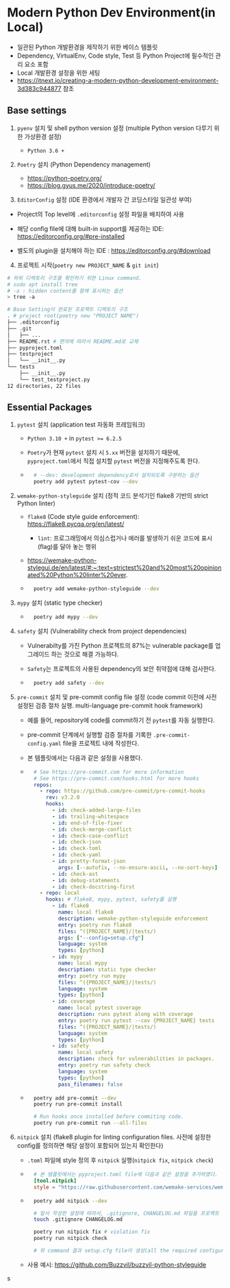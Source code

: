 # Modern Python Dev Environment(in Local)
- 일관된 Python 개발환경을 제작하기 위한 베이스 템플릿
- Dependency, VirtualEnv, Code style, Test 등 Python Project에 필수적인 관리 요소 포함
- Local 개발환경 설정을 위한 세팅
- https://itnext.io/creating-a-modern-python-development-environment-3d383c944877 참조

## Base settings


1. `pyenv` 설치 및 shell python version 설정 (multiple Python version 다루기 위한 가상환경 설정)

    - `Python 3.6 +`



2. `Poetry` 설치 (Python Dependency management)

    - https://python-poetry.org/
    - https://blog.gyus.me/2020/introduce-poetry/



3. `EditorConfig` 설정 (IDE 환경에서 개발자 간 코딩스타일 일관성 부여)

  - Project의 Top level에 `.editorconfig` 설정 파일을 배치하여 사용

  - 해당 config file에 대해 built-in support를 제공하는 IDE: https://editorconfig.org/#pre-installed

  - 별도의 plugin을 설치해야 하는 IDE : https://editorconfig.org/#download



4. 프로젝트 시작(`poetry new PROJECT_NAME` & `git init`)

```sh
# 하위 디렉토리 구조를 확인하기 위한 Linux command.
# sudo apt install tree
# -a : hidden content를 함께 표시하는 옵션
> tree -a

# Base Setting이 완료된 프로젝트 디렉토리 구조
. # project root(poetry new "PROJECT NAME")
├── .editorconfig
├── .git
│   ├── ...
├── README.rst # 편의에 따라서 README.md로 교체
├── pyproject.toml
├── testproject
│   └── __init__.py
└── tests
    ├── __init__.py
    └── test_testproject.py
12 directories, 22 files
```



## Essential Packages


1. `pytest` 설치 (application test 자동화 프레임워크)

    - `Python 3.10 +` in  `pytest >= 6.2.5`
    - `Poetry`가 현재 `pytest` 설치 시 `5.xx` 버전을 설치하기 때문에, `pyproject.toml`에서 직접 설치할 `pytest` 버전을 지정해주도록 한다.

    - ```sh
        # --dev: development dependency로서 설치되도록 구분하는 옵션
        poetry add pytest pytest-cov --dev
        ```



2. `wemake-python-styleguide` 설치 (정적 코드 분석기인 flake8 기반의 strict Python linter)

    - `flake8` (Code style guide enforcement): https://flake8.pycqa.org/en/latest/

        - `lint`: 프로그래밍에서 의심스럽거나 에러를 발생하기 쉬운 코드에 표시(flag)를 달아 놓는 행위

    - https://wemake-python-stylegui.de/en/latest/#:~:text=strictest%20and%20most%20opinionated%20Python%20linter%20ever.

    -  ```sh
         poetry add wemake-python-styleguide --dev
         ```



3. `mypy` 설치 (static type checker)

    - ```bash
        poetry add mypy --dev
        ```



4. `safety` 설치 (Vulnerability check from project dependencies)

    - Vulnerabilty를 가진 Python 프로젝트의 87%는 vulnerable package를 업그레이드 하는 것으로 해결 가능하다.

    - `Safety`는 프로젝트의 사용된 dependency의 보안 취약점에 대해 검사한다.

    - ```bash
        poetry add safety --dev
        ```



5. `pre-commit` 설치 및 pre-commit config file 설정 (code commit 이전에 사전 설정된 검증 절차 실행. multi-language pre-commit hook framework)

    - 예를 들어, repository에 code를 commit하기 전 `pytest`를 자동 실행한다.

    - pre-commit 단계에서 실행할 검증 절차를 기록한 `.pre-commit-config.yaml` file을 프로젝트 내에 작성한다.

    - 본 템플릿에서는 다음과 같은 설정을 사용했다.

    - ```yaml
        # See https://pre-commit.com for more information
        # See https://pre-commit.com/hooks.html for more hooks
        repos:
          - repo: https://github.com/pre-commit/pre-commit-hooks
            rev: v3.2.0
            hooks:
              - id: check-added-large-files
              - id: trailing-whitespace
              - id: end-of-file-fixer
              - id: check-merge-conflict
              - id: check-case-conflict
              - id: check-json
              - id: check-toml
              - id: check-yaml
              - id: pretty-format-json
                args: [--autofix, --no-ensure-ascii, --no-sort-keys]
              - id: check-ast
              - id: debug-statements
              - id: check-docstring-first
          - repo: local
            hooks: # flake8, mypy, pytest, safety를 실행
              - id: flake8
                name: local flake8
                description: wemake-python-styleguide enforcement
                entry: poetry run flake8
                files: ^({PROJECT_NAME}/|tests/)
                args: ["--config=setup.cfg"]
                language: system
                types: [python]
              - id: mypy
                name: local mypy
                description: static type checker
                entry: poetry run mypy
                files: ^({PROJECT_NAME}/|tests/)
                language: system
                types: [python]
              - id: coverage
                name: local pytest coverage
                description: runs pytest along with coverage
                entry: poetry run pytest --cov {PROJECT_NAME} tests
                files: ^({PROJECT_NAME}/|tests/)
                language: system
                types: [python]
              - id: safety
                name: local safety
                description: check for vulnerabilities in packages.
                entry: poetry run safety check
                language: system
                types: [python]
                pass_filenames: false
        ```

    - ```bash
        poetry add pre-commit --dev
        poetry run pre-commit install

        # Run hooks once installed before commiting code.
        poetry run pre-commit run --all-files
        ```





6. `nitpick` 설치 (flake8 plugin for linting configuration files. 사전에 설정한 config를 정의하면 해당 설정이 포함되어 있는지 확인한다)

    - `.toml` 파일에 style 정의 후 `nitpick` 실행(`nitpick fix`, `nitpick check`)

    - ```toml
        # 본 템플릿에서는 pyproject.toml file에 다음과 같은 설정을 추가하였다.
        [tool.nitpick]
        style = "https://raw.githubusercontent.com/wemake-services/wemake-python-styleguide/master/styles/nitpick-style-wemake.toml"
        ```

    - ```bash
        poetry add nitpick --dev

        # 앞서 작성한 설정에 따라서, .gitignore, CHANGELOG.md 파일을 프로젝트 내에 포함시켜야 한다.
        touch .gitignore CHANGELOG.md

        poetry run nitpick fix # violation fix
        poetry run nitpick check

        # 위 command 결과 setup.cfg file이 생성(all the required configurations contained)
        ```

    - 사용 예시: https://github.com/Buzzvil/buzzvil-python-styleguide

s
